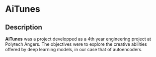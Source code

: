 # AiTunes

## Description

**AiTunes** was a project developped as a 4th year engineering project at Polytech Angers. The objectives were to explore the creative abilities offered by deep learning models, in our case that of autoencoders.
